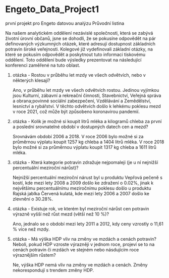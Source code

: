 # Engeto_Data_Project1
první projekt pro Engeto datovou analýzu
Průvodní listina

Na našem analytickém oddělení nezávislé společnosti, která se zabývá životní úrovní občanů, jsne se dohodli, že se pokusíne odpovědět na pár definovaných výzkumných otázek, které adresují dostupnost základních potravin široké veřejnosti. Kolegové již vydefinovali základní otázky, na které se pokusím odpovědět a poskytnout tuto informaci tiskovému oddělení. Toto oddělení bude výsledky prezentovat na následující konferenci zaměřené na tuto oblast.

1. otázka - Rostou v průběhu let mzdy ve všech odvětvích, nebo v některých klesají?
   
   Ano, v průběhu let mzdy ve všech odvětvích rostou. Jedinou vyjímkou jsou Kulturní, zábavní a rekreační činnosti, Stavebnictví, Veřejná správa a obrana;povinné sociální zabezpečení, Vzdělávání a Zemědělství, lesnictví a rybářství. V těchto odvětvích došlo k lehkému poklesu mezd v roce 2021, což může být způsobeno koronavirou pandemií.

2. otázka - Kolik je možné si koupit litrů mléka a kilogramů chleba za první a poslední srovnatelné období v dostupných datech cen a mezd?
   
   Srovnávám období 2006 a 2018. V roce 2006 bylo možné si za průměrnou výplatu koupit 1257 kg chleba a 1404 litrů mléka. V roce 2018 bylo možné si za průměrnou výplatu koupit 1317 kg chleba a 1611 litrů mléka.
   
3. otázka - Která kategorie potravin zdražuje nejpomaleji (je u ní nejnižší percentuální meziroční nárůst)?

     Nejnižší percentuální meziroční nárust byl u produktu Vepřová pečeně s kostí, kde mezi lety 2008 a 2009 došlo ke zdražení o 0.02%, jinak k největšímu percentuálnímu meziročnímu poklesu došlo u produktu Rajská jablka Červená kulatá, kde mezi lety 2006 a 2007 došlo ke zlevnění o 30.28%.

4. otázka - Existuje rok, ve kterém byl meziroční nárůst cen potravin výrazně vyšší než růst mezd (větší než 10 %)?
   
   Ano, jednalo se o období mezi lety 2011 a 2012, kdy ceny vzrostly o 11,61 % více než mzdy.

5. otázka - Má výška HDP vliv na změny ve mzdách a cenách potravin? Neboli, pokud HDP vzroste výrazněji v jednom roce, projeví se to na cenách potravin či mzdách ve stejném nebo násdujícím roce výraznějším růstem?
    
   Ne, výška HDP nemá vliv na změny ve mzdách a cenách. Změny nekorespondují s trendem změny HDP.

